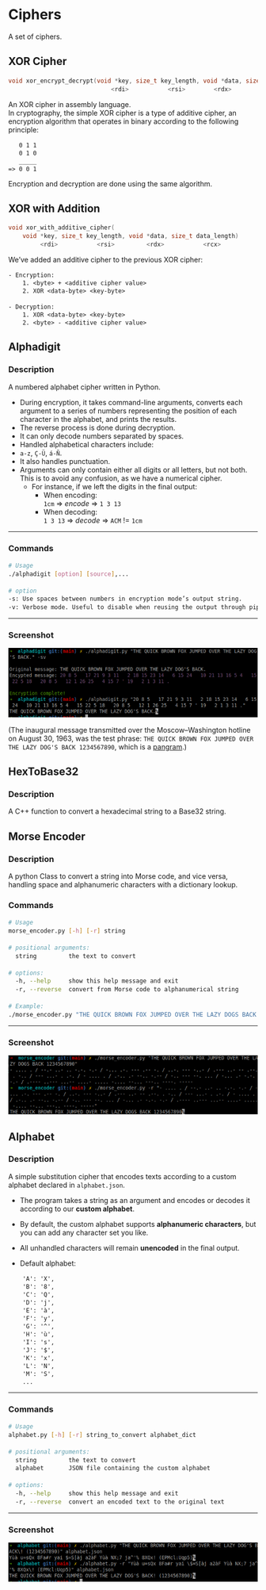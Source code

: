# **Ciphers**
A set of ciphers.

## **XOR Cipher**
```c
void xor_encrypt_decrypt(void *key, size_t key_length, void *data, size_t data_length)
                             <rdi>           <rsi>        <rdx>            <rcx>
```
An XOR cipher in assembly language.  
In cryptography, the simple XOR cipher is a type of additive cipher, an encryption algorithm that operates in binary according to the following principle:

```
   0 1 1
   0 1 0
   _____
=> 0 0 1
```

Encryption and decryption are done using the same algorithm.


## **XOR with Addition**
```c
void xor_with_additive_cipher(
    void *key, size_t key_length, void *data, size_t data_length)
         <rdi>           <rsi>         <rdx>           <rcx>
```
We’ve added an additive cipher to the previous XOR cipher:
```
- Encryption:
    1. <byte> + <additive cipher value>
    2. XOR <data-byte> <key-byte>

- Decryption:
    1. XOR <data-byte> <key-byte>
    2. <byte> - <additive cipher value>
```

## **Alphadigit**

### **Description**
A numbered alphabet cipher written in Python.  
- During encryption, it takes command-line arguments, converts each argument to a series of numbers representing the position of each character in the alphabet, and prints the results.  
- The reverse process is done during decryption.
- It can only decode numbers separated by spaces.
- Handled alphabetical characters include:  
- `a-z`, `Ç-Ü`, `á-Ñ`.  
- It also handles punctuation.
- Arguments can only contain either all digits or all letters, but not both. This is to avoid any confusion, as we have a numerical cipher.<br />
  - For instance, if we left the digits in the final output:
    - When encoding:<br />
    `1cm` => *encode* => `1 3 13`
    - When decoding:<br />
    `1 3 13` => *decode* => `ACM` != `1cm`

---
### **Commands**
```bash
# Usage
./alphadigit [option] [source],...

# option
-s: Use spaces between numbers in encryption mode’s output string.
-v: Verbose mode. Useful to disable when reusing the output through pipes, etc.
```
---
### **Screenshot**
<img src="screenshots/alphadigit.png" />

(The inaugural message transmitted over the Moscow–Washington hotline on August 30, 1963, was the test phrase: `THE QUICK BROWN FOX JUMPED OVER THE LAZY DOG'S BACK 1234567890`, which is a [pangram](https://en.wikipedia.org/wiki/Pangram).)


## **HexToBase32**

### **Description**
A C++ function to convert a hexadecimal string to a Base32 string.


## **Morse Encoder**

### **Description**
A python Class to convert a string into Morse code, and vice versa, handling space and alphanumeric characters with a dictionary lookup.

### **Commands**
```bash
# Usage
morse_encoder.py [-h] [-r] string

# positional arguments:
  string         the text to convert

# options:
  -h, --help     show this help message and exit
  -r, --reverse  convert from Morse code to alphanumerical string

# Example:
./morse_encoder.py "THE QUICK BROWN FOX JUMPED OVER THE LAZY DOGS BACK 1234567890"
```
---
### **Screenshot**
<img src="screenshots/morse.png" />


## **Alphabet**

### **Description**

A simple substitution cipher that encodes texts according to a custom alphabet declared in `alphabet.json`.

- The program takes a string as an argument and encodes or decodes it according to our **custom alphabet**.

- By default, the custom alphabet supports **alphanumeric characters**, but you can add any character set you like.

- All unhandled characters will remain **unencoded** in the final output.

* Default alphabet:
```
    'A': 'X',
    'B': '8',
    'C': 'Q',
    'D': 'j',
    'E': 'à',
    'F': 'y',
    'G': '^',
    'H': 'ù',
    'I': 's',
    'J': '$',
    'K': 'x',
    'L': 'N',
    'M': 'S',
    ...
```
---
### **Commands**
```bash
# Usage
alphabet.py [-h] [-r] string_to_convert alphabet_dict

# positional arguments:
  string         the text to convert
  alphabet       JSON file containing the custom alphabet

# options:
  -h, --help     show this help message and exit
  -r, --reverse  convert an encoded text to the original text
```
---
### Screenshot

<img src="screenshots/alphabet.png" />

